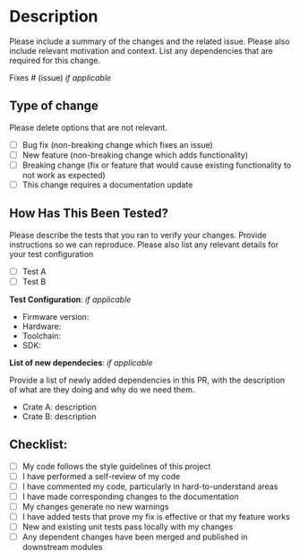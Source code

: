 # Description

Please include a summary of the changes and the related issue.
Please also include relevant motivation and context.
List any dependencies that are required for this change.

Fixes # (issue) _if applicable_

## Type of change

Please delete options that are not relevant.

- [ ] Bug fix (non-breaking change which fixes an issue)
- [ ] New feature (non-breaking change which adds functionality)
- [ ] Breaking change (fix or feature that would cause existing functionality to not work as expected)
- [ ] This change requires a documentation update

## How Has This Been Tested?

Please describe the tests that you ran to verify your changes. Provide instructions so we can reproduce.
Please also list any relevant details for your test configuration

- [ ] Test A
- [ ] Test B

**Test Configuration**: _if applicable_

* Firmware version:
* Hardware:
* Toolchain:
* SDK:

**List of new dependecies**: _if applicable_

Provide a list of newly added dependencies in this PR, with the description of what are they doing and why do we need them.

- Crate A: description
- Crate B: description

## Checklist:

- [ ] My code follows the style guidelines of this project
- [ ] I have performed a self-review of my code
- [ ] I have commented my code, particularly in hard-to-understand areas
- [ ] I have made corresponding changes to the documentation
- [ ] My changes generate no new warnings
- [ ] I have added tests that prove my fix is effective or that my feature works
- [ ] New and existing unit tests pass locally with my changes
- [ ] Any dependent changes have been merged and published in downstream modules
